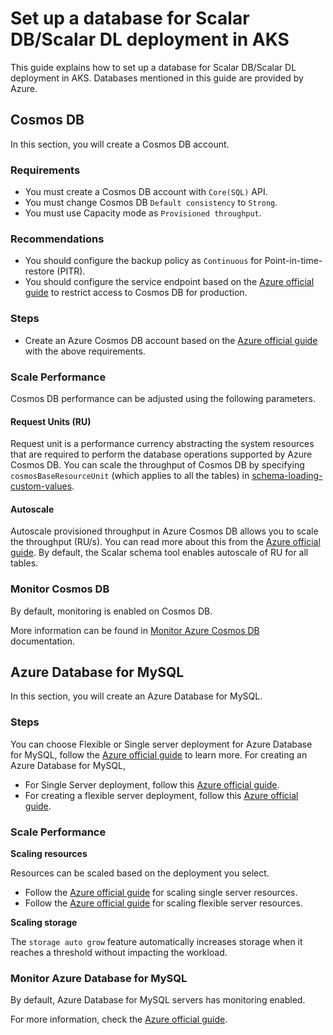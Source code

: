 # Set up a database for Scalar DB/Scalar DL deployment in AKS

This guide explains how to set up a database for Scalar DB/Scalar DL deployment in AKS.
Databases mentioned in this guide are provided by Azure.

## Cosmos DB

In this section, you will create a Cosmos DB account.

### Requirements

* You must create a Cosmos DB account with `Core(SQL)` API.
* You must change Cosmos DB `Default consistency` to `Strong`.
* You must use Capacity mode as `Provisioned throughput`.

### Recommendations

* You should configure the backup policy as `Continuous` for Point-in-time-restore (PITR).
* You should configure the service endpoint based on the [Azure official guide](https://docs.microsoft.com/en-us/azure/cosmos-db/how-to-configure-vnet-service-endpoint) to restrict access to Cosmos DB for production.

### Steps

* Create an Azure Cosmos DB account based on the [Azure official guide](https://docs.microsoft.com/en-us/azure/cosmos-db/create-cosmosdb-resources-portal#create-an-azure-cosmos-db-account) with the above requirements.

### Scale Performance

Cosmos DB performance can be adjusted using the following parameters.

#### Request Units (RU)

Request unit is a performance currency abstracting the system resources that are required to perform the database operations supported by Azure Cosmos DB.
You can scale the throughput of Cosmos DB by specifying `cosmosBaseResourceUnit` (which applies to all the tables) in [schema-loading-custom-values](https://github.com/scalar-labs/scalar-kubernetes/blob/master/conf/schema-loading-custom-values.yaml).


#### Autoscale

Autoscale provisioned throughput in Azure Cosmos DB allows you to scale the throughput (RU/s).
You can read more about this from the [Azure official guide](https://docs.microsoft.com/en-us/azure/cosmos-db/provision-throughput-autoscale).
By default, the Scalar schema tool enables autoscale of RU for all tables.

### Monitor Cosmos DB

By default, monitoring is enabled on Cosmos DB.

More information can be found in [Monitor Azure Cosmos DB](https://docs.microsoft.com/en-us/azure/cosmos-db/monitor-cosmos-db) documentation.

## Azure Database for MySQL

In this section, you will create an Azure Database for MySQL.

### Steps
You can choose Flexible or Single server deployment for Azure Database for MySQL, follow the [Azure official guide](https://docs.microsoft.com/en-us/azure/mysql/select-right-deployment-type) to learn more.
For creating an Azure Database for MySQL, 
* For Single Server deployment, follow this [Azure official guide](https://docs.microsoft.com/en-us/azure/mysql/quickstart-create-mysql-server-database-using-azure-portal).
* For creating a flexible server deployment, follow this [Azure official guide](https://docs.microsoft.com/en-us/azure/mysql/flexible-server/quickstart-create-server-portal).

### Scale Performance

**Scaling resources**

Resources can be scaled based on the deployment you select.
* Follow the [Azure official guide](https://docs.microsoft.com/en-gb/azure/mysql/concepts-pricing-tiers#scale-resources) for scaling single server resources.
* Follow the [Azure official guide](https://docs.microsoft.com/en-gb/azure/mysql/flexible-server/concepts-compute-storage#scale-resources) for scaling flexible server resources.

**Scaling storage**

The `storage auto grow` feature automatically increases storage when it reaches a threshold without impacting the workload.

### Monitor Azure Database for MySQL

By default, Azure Database for MySQL servers has monitoring enabled.

For more information, check the [Azure official guide](https://docs.microsoft.com/en-us/azure/mysql/concepts-monitoring).
